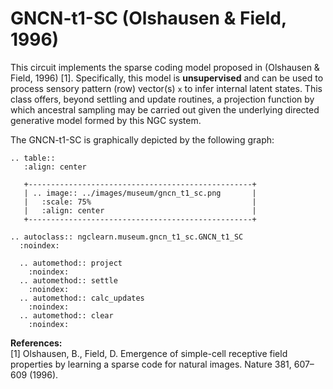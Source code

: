 # GNCN-t1-SC (Olshausen &amp; Field, 1996)

This circuit implements the sparse coding model proposed in (Olshausen &amp; Field, 1996) [1].
Specifically, this model is **unsupervised** and can be used to process sensory
pattern (row) vector(s) `x` to infer internal latent states. This class offers,
beyond settling and update routines, a projection function by which ancestral
sampling may be carried out given the underlying directed generative model
formed by this NGC system.

The GNCN-t1-SC is graphically depicted by the following graph:

```{eval-rst}
.. table::
   :align: center

   +--------------------------------------------------+
   | .. image:: ../images/museum/gncn_t1_sc.png       |
   |   :scale: 75%                                    |
   |   :align: center                                 |
   +--------------------------------------------------+
```

```{eval-rst}
.. autoclass:: ngclearn.museum.gncn_t1_sc.GNCN_t1_SC
  :noindex:

  .. automethod:: project
    :noindex:
  .. automethod:: settle
    :noindex:
  .. automethod:: calc_updates
    :noindex:
  .. automethod:: clear
    :noindex:
```

**References:** <br>
[1] Olshausen, B., Field, D. Emergence of simple-cell receptive field properties
by learning a sparse code for natural images. Nature 381, 607–609 (1996).
